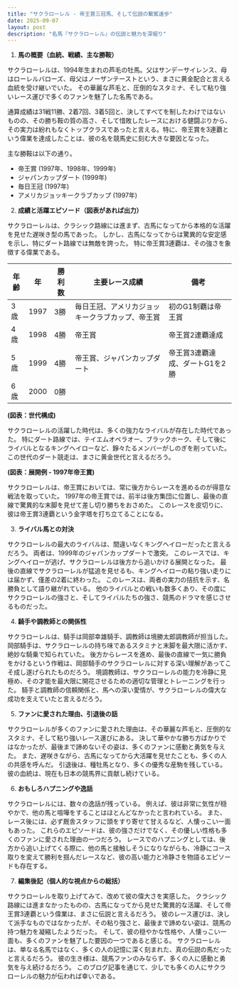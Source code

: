 ```yaml
---
title: "サクラローレル - 帝王賞三冠馬、そして伝説の繋駕速歩"
date: 2025-09-07
layout: post
description: "名馬『サクラローレル』の伝説と魅力を深堀り"
---
```


1. **馬の概要（血統、戦績、主な勝鞍）**

サクラローレルは、1994年生まれの芦毛の牡馬。父はサンデーサイレンス、母はローレルバローズ、母父はノーザンテーストという、まさに黄金配合と言える血統を受け継いでいた。  その華麗な芦毛と、圧倒的なスタミナ、そして粘り強いレース運びで多くのファンを魅了した名馬である。

通算成績は31戦11勝、2着7回、3着5回と、決してすべてを制したわけではないものの、その勝ち鞍の質の高さ、そして惜敗したレースにおける健闘ぶりから、その実力は紛れもなくトップクラスであったと言える。特に、帝王賞を3連覇という偉業を達成したことは、彼の名を競馬史に刻む大きな要因となった。

主な勝鞍は以下の通り。

* 帝王賞 (1997年、1998年、1999年)
* ジャパンカップダート (1999年)
* 毎日王冠 (1997年)
* アメリカジョッキークラブカップ (1997年)


2. **成績と活躍エピソード（図表があれば出力）**

サクラローレルは、クラシック路線には進まず、古馬になってから本格的な活躍を見せた遅咲き型の馬であった。  しかし、古馬になってからは驚異的な安定感を示し、特にダート路線では無敵を誇った。  特に帝王賞3連覇は、その強さを象徴する偉業である。

| 年齢 | 年 | 勝利数 | 主要レース成績 | 備考 |
|---|---|---|---|---|
| 3歳 | 1997 | 3勝 | 毎日王冠、アメリカジョッキークラブカップ、帝王賞 | 初のG1制覇は帝王賞 |
| 4歳 | 1998 | 4勝 | 帝王賞 | 帝王賞2連覇達成 |
| 5歳 | 1999 | 4勝 | 帝王賞、ジャパンカップダート | 帝王賞3連覇達成、ダートG1を2勝 |
| 6歳 | 2000 | 0勝 |  |  |


**(図表：世代構成)**

サクラローレルの活躍した時代は、多くの強力なライバルが存在した時代であった。  特にダート路線では、テイエムオペラオー、ブラックホーク、そして後にライバルとなるキングヘイローなど、錚々たるメンバーがしのぎを削っていた。  この世代のダート競走は、まさに黄金世代と言えるだろう。

**(図表：展開例 - 1997年帝王賞)**

サクラローレルは、帝王賞においては、常に後方からレースを進めるのが得意な戦法を取っていた。  1997年の帝王賞では、前半は後方集団に位置し、最後の直線で驚異的な末脚を見せて差し切り勝ちをおさめた。  このレースを皮切りに、彼は帝王賞3連覇という金字塔を打ち立てることになる。


3. **ライバル馬との対決**

サクラローレルの最大のライバルは、間違いなくキングヘイローだったと言えるだろう。  両者は、1999年のジャパンカップダートで激突。  このレースでは、キングヘイローが逃げ、サクラローレルは後方から追いかける展開となった。  最後の直線でサクラローレルが猛追を見せるも、キングヘイローの粘り強い走りには届かず、僅差の2着に終わった。  このレースは、両者の実力の拮抗を示す、名勝負として語り継がれている。  他のライバルとの戦いも数多くあり、その度にサクラローレルの強さと、そしてライバルたちの強さ、競馬のドラマを感じさせるものだった。


4. **騎手や調教師との関係性**

サクラローレルは、騎手は岡部幸雄騎手、調教師は境勝太郎調教師が担当した。 岡部騎手は、サクラローレルの持ち味であるスタミナと末脚を最大限に活かす、絶妙な騎乗で知られていた。 後方からレースを進め、最後の直線で一気に勝負をかけるという作戦は、岡部騎手のサクラローレルに対する深い理解があってこそ成し遂げられたものだろう。 境調教師は、サクラローレルの能力を冷静に見極め、その才能を最大限に開花させるための適切な管理とトレーニングを行った。  騎手と調教師の信頼関係と、馬への深い愛情が、サクラローレルの偉大な成功を支えていたと言えるだろう。


5. **ファンに愛された理由、引退後の話**

サクラローレルが多くのファンに愛された理由は、その華麗な芦毛と、圧倒的なスタミナ、そして粘り強いレース運びにある。  決して華やかな勝ち方ばかりではなかったが、最後まで諦めないその姿は、多くのファンに感動と勇気を与えた。  また、遅咲きながら、古馬になってから大活躍を見せたことも、多くの人の共感を呼んだ。  引退後は、種牡馬となり、多くの優秀な産駒を残している。  彼の血統は、現在も日本の競馬界に貢献し続けている。


6. **おもしろハプニングや逸話**

サクラローレルには、数々の逸話が残っている。  例えば、彼は非常に気性が穏やかで、他の馬と喧嘩をすることはほとんどなかったと言われている。  また、レース後には、必ず厩舎スタッフに頭をすり寄せて甘えるなど、人懐っこい一面もあった。  これらのエピソードは、彼の強さだけでなく、その優しい性格も多くのファンに愛された理由の一つだろう。  レースでのハプニングとしては、後方から追い上げてくる際に、他の馬と接触しそうになりながらも、冷静にコース取りを変えて勝利を掴んだレースなど、彼の高い能力と冷静さを物語るエピソードも存在する。


7. **編集後記（個人的な視点からの総括）**

サクラローレルを取り上げてみて、改めて彼の偉大さを実感した。  クラシック路線には進まなかったものの、古馬になってから見せた驚異的な活躍、そして帝王賞3連覇という偉業は、まさに伝説と言えるだろう。  彼のレース運びは、決して派手なものではなかったが、その粘り強さと、最後まで諦めない姿は、競馬の持つ魅力を凝縮したようだった。  そして、彼の穏やかな性格や、人懐っこい一面も、多くのファンを魅了した要因の一つであると感じる。  サクラローレルは、単なる名馬ではなく、多くの人の記憶に深く刻まれた、真の伝説の馬だったと言えるだろう。  彼の生き様は、競馬ファンのみならず、多くの人に感動と勇気を与え続けるだろう。  このブログ記事を通じて、少しでも多くの人にサクラローレルの魅力が伝われば幸いである。
